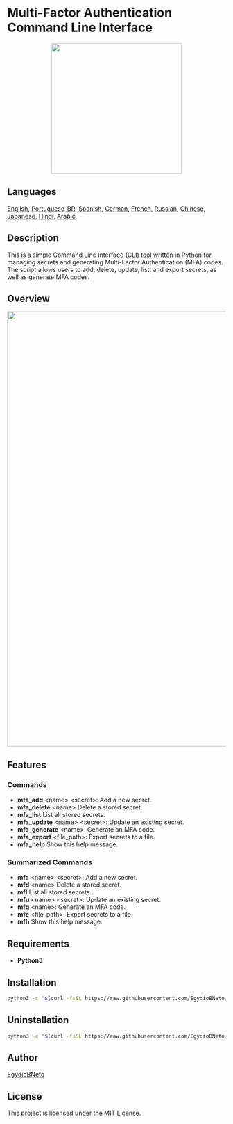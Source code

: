 # Multi-Factor Authentication Command Line Interface

<div align="center">
<img src="https://github.com/EgydioBNeto/mfa-cli/assets/84047984/714533aa-22a2-4127-8d40-363e59a573fa" width="300px"/>
</div>

## Languages

[English](https://github.com/EgydioBNeto/mfa-cli/blob/main/README.md), [Portuguese-BR](https://github.com/EgydioBNeto/mfa-cli/blob/main/.github/languages/pt-br/README.md), [Spanish](https://github.com/EgydioBNeto/mfa-cli/blob/main/.github/languages/es/README.md), [German](https://github.com/EgydioBNeto/mfa-cli/blob/main/.github/languages/de/README.md), [French](https://github.com/EgydioBNeto/mfa-cli/blob/main/.github/languages/fr/README.md), [Russian](https://github.com/EgydioBNeto/mfa-cli/blob/main/.github/languages/ru/README.md), [Chinese](https://github.com/EgydioBNeto/mfa-cli/blob/main/.github/languages/zh/README.md), [Japanese](https://github.com/EgydioBNeto/mfa-cli/blob/main/.github/languages/ja/README.md), [Hindi](https://github.com/EgydioBNeto/mfa-cli/blob/main/.github/languages/hi/README.md), [Arabic](https://github.com/EgydioBNeto/mfa-cli/blob/main/.github/languages/ar/README.md)

## Description

This is a simple Command Line Interface (CLI) tool written in Python for managing secrets and generating Multi-Factor Authentication (MFA) codes. The script allows users to add, delete, update, list, and export secrets, as well as generate MFA codes.

## Overview

<div align="center">
<img src="https://github.com/EgydioBNeto/mfa-cli/assets/84047984/4fe8c766-8e76-4183-a80c-9ac143cbc18f" width="1000px"/>
</div>

## Features

### Commands

- **mfa_add** &lt;name&gt; &lt;secret&gt;: Add a new secret.
- **mfa_delete** &lt;name&gt; Delete a stored secret.
- **mfa_list** List all stored secrets.
- **mfa_update** &lt;name&gt; &lt;secret&gt;: Update an existing secret.
- **mfa_generate** &lt;name&gt;: Generate an MFA code.
- **mfa_export** &lt;file_path&gt;: Export secrets to a file.
- **mfa_help** Show this help message.

### Summarized Commands

- **mfa** &lt;name&gt; &lt;secret&gt;: Add a new secret.
- **mfd** &lt;name&gt; Delete a stored secret.
- **mfl** List all stored secrets.
- **mfu** &lt;name&gt; &lt;secret&gt;: Update an existing secret.
- **mfg** &lt;name&gt;: Generate an MFA code.
- **mfe** &lt;file_path&gt;: Export secrets to a file.
- **mfh** Show this help message.

## Requirements

- **Python3**

## Installation

```bash
python3 -c "$(curl -fsSL https://raw.githubusercontent.com/EgydioBNeto/mfa-cli/main/install.py)"
```

## Uninstallation

```bash
python3 -c "$(curl -fsSL https://raw.githubusercontent.com/EgydioBNeto/mfa-cli/main/uninstall.py)"
```

## Author

[EgydioBNeto](https://github.com/EgydioBNeto)

## License

This project is licensed under the [MIT License](https://github.com/EgydioBNeto/mfa-cli/blob/main/LICENSE).
